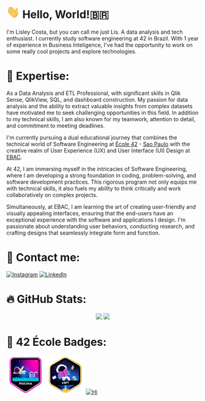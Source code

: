 <h1>
  <a href="#"><img src='https://github.com/solismesmo/solismesmo/blob/main/assets/hello.gif' usemap="" alt='Hi' width="35"/></a>
  Hello, World!🇧🇷
</h1>

I'm Lisley Costa, but you can call me just Lis. A data analysis and tech enthusiast. I currently study software engineering at 42 in Brazil. With 1 year of experience in Business Inteligence, I've had the opportunity to work on some really cool projects and explore technologies.

# 🚀 Expertise:

As a Data Analysis and ETL Professional, with significant skills in Qlik Sense, QlikView, SQL, and dashboard construction. 
My passion for data analysis and the ability to extract valuable insights from complex datasets have motivated me to seek challenging opportunities in this field. 
In addition to my technical skills, I am also known for my teamwork, attention to detail, and commitment to meeting deadlines. 

I'm currently pursuing a dual educational journey that combines the technical world of Software Engineering at [École 42](https://42.fr/) - [Sao Paulo](https://www.42sp.org.br) with the creative realm of User Experience (UX) and User Interface (UI) Design at [EBAC](https://ebaconline.com.br/).

At 42, I am immersing myself in the intricacies of Software Engineering, where I am developing a strong foundation in coding, problem-solving, and software development practices. This rigorous program not only equips me with technical skills, it also fuels my ability to think critically and work collaboratively on complex projects.

Simultaneously, at EBAC, I am learning the art of creating user-friendly and visually appealing interfaces, ensuring that the end-users have an exceptional experience with the software and applications I design. I'm passionate about understanding user behaviors, conducting research, and crafting designs that seamlessly integrate form and function.

# 📩 Contact me:

[![Instagram](https://img.shields.io/badge/Instagram-%23E4405F.svg?logo=Instagram&logoColor=white)](https://instagram.com/solismesmo) [![LinkedIn](https://img.shields.io/badge/LinkedIn-%230077B5.svg?logo=linkedin&logoColor=white)](https://linkedin.com/in/lisleycosta)  

# 🔥 GitHub Stats:

<div align=center>
<img src="https://github-readme-stats-wheat-two-53.vercel.app/api?username=solismesmo&theme=dark&hide_border=true&include_all_commits=false&count_private=false"width="364px"/>     <img src="https://github-readme-streak-stats.herokuapp.com/?user=solismesmo&theme=dark&hide_border=true" width="400px"/>
<div/>

<div align="left"> <div/>
 
# 🏅 42 École Badges:

<a href="https://github.com/solismesmo/42_Piscine"><img src='https://github.com/solismesmo/solismesmo/blob/main/42_badges/piscine.png' usemap="" alt='Hi' width="100"/></a>
<a href="https://github.com/solismesmo/42_Libft"><img src='https://github.com/solismesmo/solismesmo/blob/main/42_badges/libftm.png' usemap="" alt='Hi' width="100"/></a>
<a href="https://github.com/solismesmo/42_GNL"><img src='https://github.com/solismesmo/solemesmo/blob/main/42_badges/get_next_linem.png' usemap="" alt='Hi' width="100"/></a>

